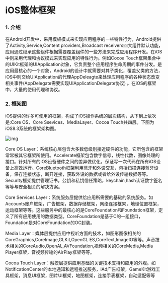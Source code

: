 # iOS整体框架

### 1. 介绍

在Android开发中，采用模板模式来实现应用程序的一些特性行为，Android提供了Activity,Service,Content providers,Broadcast receivers四大组件默认功能，应用通过继承这些组件根据需要覆盖组件的一些方法来完成应用程序开发。在iOS中则采用代理和协议模式来实现应用的特性行为。例如Cocoa Touch框架集合中的UIKit框架的UIApplication对象，它负责整个应用程序生命周期的事件分发。是应用最核心的一个对象，Android的设计中就需要对其子类化，覆盖父类的方法，iOS中则交给UIApplication的代理AppDeleagte来处理应用程序的各种状态改变相关事件(AppDelegate需要实现UIApplicationDelegate协议) 。在iOS的框架中，大量的使用代理和协议。

### 2. 框架图

iOS提供的许多可使用的框架，构成了iOS操作系统的层次结构，从下到上依次是:Core OS、Core Ssevices、MediaLayer、Cocoa Touch共四层。下图为iOS8.3系统的框架架构图。

![img](https://upload-images.jianshu.io/upload_images/696136-ade633eeaa109baa.png?imageMogr2/auto-orient/strip|imageView2/2/w/1070)

Core OS Layer：系统核心层包含大多数低级别接近硬件的功能，它所包含的框架常常被其它框架所使用。Accelerate框架包含数字信号，线性代数，图像处理的接口。针对所有的iOS设备硬件之间的差异做优化，保证写一次代码在所有iOS设备上高效运行。CoreBluetooth框架利用蓝牙和外设交互，包括扫描连接蓝牙设备，保存连接状态，断开连接，获取外设的数据或者给外设传输数据等等。Security框架提供管理证书，公钥和私钥信任策略，keychain,hash认证数字签名等等与安全相关的解决方案。

Core Services Layer：系统服务层提供给应用所需要的基础的系统服务。如Accounts账户框架，广告框架，数据存储框架，网络连接框架，地理位置框架，运动框架等等。这些服务中的最核心的是CoreFoundation和Foundation框架，定义了所有应用使用的数据类型。CoreFoundation是基于C的一组接口，Foundation是对CoreFoundation的OC封装。

Media Layer：媒体层提供应用中视听方面的技术，如图形图像相关的CoreGraphics,CoreImage,GLKit,OpenGL ES,CoreText,ImageIO等等。声音技术相关的CoreAudio,OpenAL,AVFoundation,视频相关的CoreMedia,Media Player框架，音视频传输的AirPlay框架等等。

Cocoa Touch Layer：触摸层提供应用基础的关键技术支持和应用的外观。如NotificationCenter的本地通知和远程推送服务，iAd广告框架，GameKit游戏工具框架，消息UI框架，图片UI框架，地图框架，连接手表框架，自动适配等等